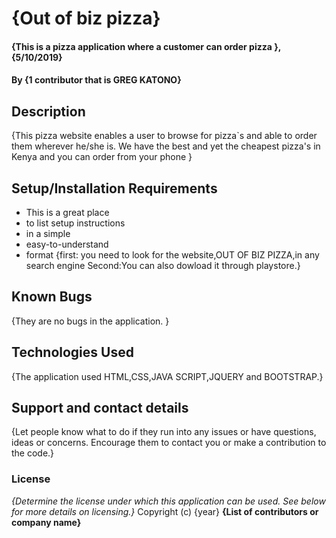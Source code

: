 # {Out of biz pizza}
#### {This is a pizza application where a customer can order pizza }, {5/10/2019}
#### By **{1 contributor that is GREG KATONO}**
## Description
{This pizza website enables a user to browse for pizza`s and able to order them wherever he/she is. We have the best and yet the cheapest pizza's in Kenya and you can order from your phone }
## Setup/Installation Requirements
* This is a great place
* to list setup instructions
* in a simple
* easy-to-understand
* format
{first: you need to look for the website,OUT OF BIZ PIZZA,in any search engine
Second:You can also dowload it through playstore.}
## Known Bugs
{They are no bugs in the application. }
## Technologies Used
{The application used HTML,CSS,JAVA SCRIPT,JQUERY and BOOTSTRAP.}
## Support and contact details
{Let people know what to do if they run into any issues or have questions, ideas or concerns.  Encourage them to contact you or make a contribution to the code.}
### License
*{Determine the license under which this application can be used.  See below for more details on licensing.}*
Copyright (c) {year} **{List of contributors or company name}**
  